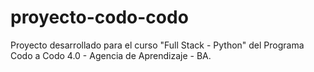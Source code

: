 # proyecto-codo-codo

Proyecto desarrollado para el curso "Full Stack - Python" del Programa Codo a Codo 4.0 - Agencia de Aprendizaje - BA.
